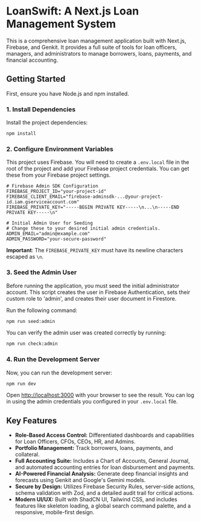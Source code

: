 # LoanSwift: A Next.js Loan Management System

This is a comprehensive loan management application built with Next.js, Firebase, and Genkit. It provides a full suite of tools for loan officers, managers, and administrators to manage borrowers, loans, payments, and financial accounting.

## Getting Started

First, ensure you have Node.js and npm installed.

### 1. Install Dependencies

Install the project dependencies:

```bash
npm install
```

### 2. Configure Environment Variables

This project uses Firebase. You will need to create a `.env.local` file in the root of the project and add your Firebase project credentials. You can get these from your Firebase project settings.

```
# Firebase Admin SDK Configuration
FIREBASE_PROJECT_ID="your-project-id"
FIREBASE_CLIENT_EMAIL="firebase-adminsdk-...@your-project-id.iam.gserviceaccount.com"
FIREBASE_PRIVATE_KEY="-----BEGIN PRIVATE KEY-----\n...\n-----END PRIVATE KEY-----\n"

# Initial Admin User for Seeding
# Change these to your desired initial admin credentials.
ADMIN_EMAIL="admin@example.com"
ADMIN_PASSWORD="your-secure-password"
```

**Important**: The `FIREBASE_PRIVATE_KEY` must have its newline characters escaped as `\n`.

### 3. Seed the Admin User

Before running the application, you must seed the initial administrator account. This script creates the user in Firebase Authentication, sets their custom role to 'admin', and creates their user document in Firestore.

Run the following command:

```bash
npm run seed:admin
```

You can verify the admin user was created correctly by running:

```bash
npm run check:admin
```

### 4. Run the Development Server

Now, you can run the development server:

```bash
npm run dev
```

Open [http://localhost:3000](http://localhost:3000) with your browser to see the result. You can log in using the admin credentials you configured in your `.env.local` file.

## Key Features

- **Role-Based Access Control:** Differentiated dashboards and capabilities for Loan Officers, CFOs, CEOs, HR, and Admins.
- **Portfolio Management:** Track borrowers, loans, payments, and collateral.
- **Full Accounting Suite:** Includes a Chart of Accounts, General Journal, and automated accounting entries for loan disbursement and payments.
- **AI-Powered Financial Analysis:** Generate deep financial insights and forecasts using Genkit and Google's Gemini models.
- **Secure by Design:** Utilizes Firebase Security Rules, server-side actions, schema validation with Zod, and a detailed audit trail for critical actions.
- **Modern UI/UX:** Built with ShadCN UI, Tailwind CSS, and includes features like skeleton loading, a global search command palette, and a responsive, mobile-first design.
